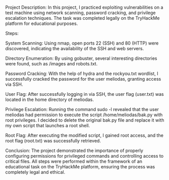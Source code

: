 Project Description: In this project, I practiced exploiting vulnerabilities on a test machine using network scanning, password cracking, and privilege escalation techniques. The task was completed legally on the TryHackMe platform for educational purposes.

Steps:

System Scanning: Using nmap, open ports 22 (SSH) and 80 (HTTP) were discovered, indicating the availability of the SSH and web servers.

Directory Enumeration: By using gobuster, several interesting directories were found, such as /images and robots.txt.

Password Cracking: With the help of hydra and the rockyou.txt wordlist, I successfully cracked the password for the user meliodas, granting access via SSH.

User Flag: After successfully logging in via SSH, the user flag (user.txt) was located in the home directory of meliodas.

Privilege Escalation: Running the command sudo -l revealed that the user meliodas had permission to execute the script /home/meliodas/bak.py with root privileges. I decided to delete the original bak.py file and replace it with my own script that launches a root shell.

Root Flag: After executing the modified script, I gained root access, and the root flag (root.txt) was successfully retrieved.

Conclusion: The project demonstrated the importance of properly configuring permissions for privileged commands and controlling access to critical files. All steps were performed within the framework of an educational task on the TryHackMe platform, ensuring the process was completely legal and ethical.
